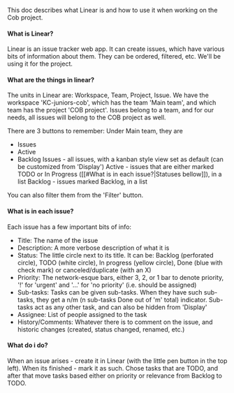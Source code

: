 This doc describes what Linear is and how to use it when working on the Cob project.
#### What is Linear? 
Linear is an issue tracker web app. It can create issues, which have various bits of information about them. They can be ordered, filtered, etc. We'll be using it for the project.

#### What are the things in linear?
The units in Linear are: Workspace, Team, Project, Issue. We have the workspace 'KC-juniors-cob', which has the team 'Main team', and which team has the project 'COB project'.
Issues belong to a team, and for our needs, all issues will belong to the COB project as well.

There are 3 buttons to remember:
Under Main team, they are
- Issues
- Active
- Backlog
Issues - all issues, with a kanban style view set as default (can be customized from 'Display')
Active - issues that are either marked TODO or In Progress ([[#What is in each issue?|Statuses bellow]]), in a list
Backlog - issues marked Backlog, in a list

You can also filter them from the 'Filter' button.
#### What is in each issue?
Each issue has a few important bits of info:
- Title: 
	The name of the issue
- Description:
	A more verbose description of what it is
- Status:
	 The little circle next to its title. It can be: Backlog (perforated circle), TODO (white circle), In progress (yellow circle), Done (blue with check mark) or canceled/duplicate (with an X)  
- Priority:
	 The network-esque bars, either 3, 2, or 1 bar to denote priority, '!' for 'urgent' and '...' for 'no priority' (i.e. should be assigned)
- Sub-tasks:
	 Tasks can be given sub-tasks. When they have such sub-tasks, they get a n/m (n sub-tasks Done out of 'm' total) indicator. Sub-tasks act as any other task, and can also be hidden from 'Display' 
- Assignee:
	 List of people assigned to the task
- History/Comments:
	 Whatever there is to comment on the issue, and historic changes (created, status changed, renamed, etc.)
#### What do i do?
When an issue arises - create it in Linear (with the little pen button in the top left). When its finished - mark it as such. Chose tasks that are TODO, and after that move tasks based either on priority or relevance from Backlog to TODO.